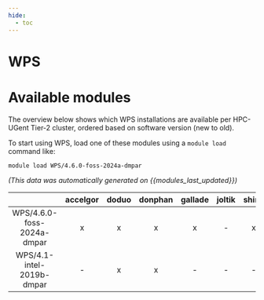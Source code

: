 ```yaml
---
hide:
  - toc
---
```


WPS
===

# Available modules


The overview below shows which WPS installations are available per HPC-UGent Tier-2 cluster, ordered based on software version (new to old).

To start using WPS, load one of these modules using a `module load` command like:

```shell
module load WPS/4.6.0-foss-2024a-dmpar
```

*(This data was automatically generated on {{modules_last_updated}})*  

| |accelgor|doduo|donphan|gallade|joltik|shinx|skitty|
| :---: | :---: | :---: | :---: | :---: | :---: | :---: | :---: |
|WPS/4.6.0-foss-2024a-dmpar|x|x|x|x|-|x|x|
|WPS/4.1-intel-2019b-dmpar|-|x|x|-|-|-|-|

